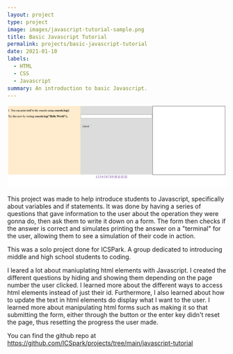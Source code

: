 ```yaml
---
layout: project
type: project
image: images/javascript-tutorial-sample.png
title: Basic Javascript Tutorial
permalink: projects/basic-javascript-tutorial
date: 2021-01-10
labels:
  - HTML
  - CSS
  - Javascript
summary: An introduction to basic Javascript.
---
```


<img class="ui image" src="../images/javascript-tutorial-image.png">

This project was made to help introduce students to Javascript, specifically about variables and if statements. It was done by having a series of questions that gave information to the user about the operation they were gonna do, then ask them to write it down on a form. The form then checks if the answer is correct and simulates printing the answer on a "terminal" for the user, allowing them to see a simulation of their code in action. 

This was a solo project done for ICSPark. A group dedicated to introducing middle and high school students to coding.

I leared a lot about maniuplating html elements with Javascript. I created the different questions by hiding and showing them depending on the page number the user clicked. I learned more about the different ways to access html elements instead of just their id. Furthermore, I also learned about how to update the text in html elements do display what I want to the user. I learned more about manipulating html forms such as making it so that submitting the form, either through the button or the enter key didn't reset the page, thus resetting the progress the user made.  

You can find the github repo at https://github.com/ICSpark/projects/tree/main/javascript-tutorial
